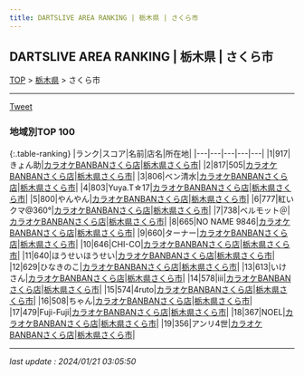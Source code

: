 ```yaml
---
title: DARTSLIVE AREA RANKING | 栃木県 | さくら市
---
```

## DARTSLIVE AREA RANKING | 栃木県 | さくら市

[TOP](/darts/rank/) > [栃木県](/darts/rank/栃木県/) > さくら市

___

<a href="https://twitter.com/share?ref_src=twsrc%5Etfw" data-text="DARTSLIVE AREA RANKING | 栃木県さくら市" class="twitter-share-button" data-via="DARTSLIVE" data-hashtags="DARTSLIVE" data-related="DARTSLIVE" data-show-count="false">Tweet</a>

### 地域別TOP 100

{:.table-ranking}
|ランク|スコア|名前|店名|所在地|
|---|---|---|---|---|
|1|917|きょん助|<a href="https://search.dartslive.com/jp/shop/249f46923e23f4910d9b047a20a7ba1e">カラオケBANBANさくら店</a>|<a href="/darts/rank/栃木県/さくら市">栃木県さくら市</a>|
|2|817|505|<a href="https://search.dartslive.com/jp/shop/249f46923e23f4910d9b047a20a7ba1e">カラオケBANBANさくら店</a>|<a href="/darts/rank/栃木県/さくら市">栃木県さくら市</a>|
|3|806|ベン清水|<a href="https://search.dartslive.com/jp/shop/249f46923e23f4910d9b047a20a7ba1e">カラオケBANBANさくら店</a>|<a href="/darts/rank/栃木県/さくら市">栃木県さくら市</a>|
|4|803|Yuya.T☆17|<a href="https://search.dartslive.com/jp/shop/249f46923e23f4910d9b047a20a7ba1e">カラオケBANBANさくら店</a>|<a href="/darts/rank/栃木県/さくら市">栃木県さくら市</a>|
|5|800|やんやん|<a href="https://search.dartslive.com/jp/shop/249f46923e23f4910d9b047a20a7ba1e">カラオケBANBANさくら店</a>|<a href="/darts/rank/栃木県/さくら市">栃木県さくら市</a>|
|6|777|紅いクマ@360°|<a href="https://search.dartslive.com/jp/shop/249f46923e23f4910d9b047a20a7ba1e">カラオケBANBANさくら店</a>|<a href="/darts/rank/栃木県/さくら市">栃木県さくら市</a>|
|7|738|ベルモット＠|<a href="https://search.dartslive.com/jp/shop/249f46923e23f4910d9b047a20a7ba1e">カラオケBANBANさくら店</a>|<a href="/darts/rank/栃木県/さくら市">栃木県さくら市</a>|
|8|665|NO NAME 9846|<a href="https://search.dartslive.com/jp/shop/249f46923e23f4910d9b047a20a7ba1e">カラオケBANBANさくら店</a>|<a href="/darts/rank/栃木県/さくら市">栃木県さくら市</a>|
|9|660|ターナー|<a href="https://search.dartslive.com/jp/shop/249f46923e23f4910d9b047a20a7ba1e">カラオケBANBANさくら店</a>|<a href="/darts/rank/栃木県/さくら市">栃木県さくら市</a>|
|10|646|CHI-CO|<a href="https://search.dartslive.com/jp/shop/249f46923e23f4910d9b047a20a7ba1e">カラオケBANBANさくら店</a>|<a href="/darts/rank/栃木県/さくら市">栃木県さくら市</a>|
|11|640|ほうせいほうせい|<a href="https://search.dartslive.com/jp/shop/249f46923e23f4910d9b047a20a7ba1e">カラオケBANBANさくら店</a>|<a href="/darts/rank/栃木県/さくら市">栃木県さくら市</a>|
|12|629|ひなきのこ|<a href="https://search.dartslive.com/jp/shop/249f46923e23f4910d9b047a20a7ba1e">カラオケBANBANさくら店</a>|<a href="/darts/rank/栃木県/さくら市">栃木県さくら市</a>|
|13|613|いけさん|<a href="https://search.dartslive.com/jp/shop/249f46923e23f4910d9b047a20a7ba1e">カラオケBANBANさくら店</a>|<a href="/darts/rank/栃木県/さくら市">栃木県さくら市</a>|
|14|578|iii|<a href="https://search.dartslive.com/jp/shop/249f46923e23f4910d9b047a20a7ba1e">カラオケBANBANさくら店</a>|<a href="/darts/rank/栃木県/さくら市">栃木県さくら市</a>|
|15|574|4ruto|<a href="https://search.dartslive.com/jp/shop/249f46923e23f4910d9b047a20a7ba1e">カラオケBANBANさくら店</a>|<a href="/darts/rank/栃木県/さくら市">栃木県さくら市</a>|
|16|508|ちゃん|<a href="https://search.dartslive.com/jp/shop/249f46923e23f4910d9b047a20a7ba1e">カラオケBANBANさくら店</a>|<a href="/darts/rank/栃木県/さくら市">栃木県さくら市</a>|
|17|479|Fuji-Fuji|<a href="https://search.dartslive.com/jp/shop/249f46923e23f4910d9b047a20a7ba1e">カラオケBANBANさくら店</a>|<a href="/darts/rank/栃木県/さくら市">栃木県さくら市</a>|
|18|367|NOEL|<a href="https://search.dartslive.com/jp/shop/249f46923e23f4910d9b047a20a7ba1e">カラオケBANBANさくら店</a>|<a href="/darts/rank/栃木県/さくら市">栃木県さくら市</a>|
|19|356|アンリ4世|<a href="https://search.dartslive.com/jp/shop/249f46923e23f4910d9b047a20a7ba1e">カラオケBANBANさくら店</a>|<a href="/darts/rank/栃木県/さくら市">栃木県さくら市</a>|



___

_last update : 2024/01/21 03:05:50_


<script src="https://cdnjs.cloudflare.com/ajax/libs/jquery/3.6.1/jquery.min.js" integrity="sha512-aVKKRRi/Q/YV+4mjoKBsE4x3H+BkegoM/em46NNlCqNTmUYADjBbeNefNxYV7giUp0VxICtqdrbqU7iVaeZNXA==" crossorigin="anonymous" referrerpolicy="no-referrer"></script>
<script src="https://cdnjs.cloudflare.com/ajax/libs/jquery.tablesorter/2.31.3/js/jquery.tablesorter.min.js" integrity="sha512-qzgd5cYSZcosqpzpn7zF2ZId8f/8CHmFKZ8j7mU4OUXTNRd5g+ZHBPsgKEwoqxCtdQvExE5LprwwPAgoicguNg==" crossorigin="anonymous" referrerpolicy="no-referrer"></script>
<link rel="stylesheet" href="https://cdnjs.cloudflare.com/ajax/libs/jquery.tablesorter/2.31.3/css/theme.default.min.css" integrity="sha512-wghhOJkjQX0Lh3NSWvNKeZ0ZpNn+SPVXX1Qyc9OCaogADktxrBiBdKGDoqVUOyhStvMBmJQ8ZdMHiR3wuEq8+w==" crossorigin="anonymous" referrerpolicy="no-referrer" />
<script>
$(function() {
    $(".table-ranking").tablesorter({sortList:[[0, 0]]});
});
</script>

<script async src="https://platform.twitter.com/widgets.js" charset="utf-8"></script>